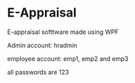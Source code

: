 # E-Appraisal
E-appraisal softtware made using WPF

Admin account: hradmin

employee account: emp1, emp2 and emp3 

all passwords are 123

